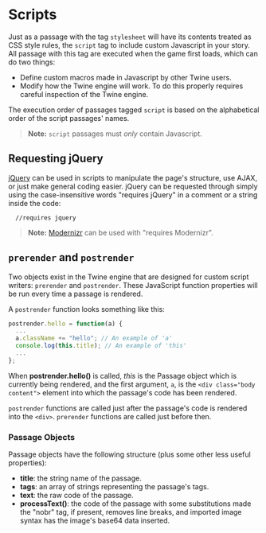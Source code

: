 # Scripts

Just as a passage with the tag `stylesheet` will have its contents treated as CSS style rules, the `script` tag to include custom Javascript in your story. All passage with this tag are executed when the game first loads, which can do two things:

- Define custom macros made in Javascript by other Twine users.
- Modify how the Twine engine will work. To do this properly requires careful inspection of the Twine engine.

The execution order of passages tagged `script` is based on the alphabetical order of the script passages' names.

> **Note:** `script` passages must *only* contain Javascript.

## Requesting jQuery

[jQuery](http://jquery.com) can be used in scripts to manipulate the page's structure, use AJAX, or just make general coding easier. jQuery can be requested through simply using the case-insensitive words "requires jQuery" in a comment or a string inside the code:

```twee
  //requires jquery
```

> **Note:** [Modernizr](http://modernizr.com) can be used with "requires Modernizr".

## `prerender` and `postrender`

Two objects exist in the Twine engine that are designed for custom script writers: `prerender` and `postrender`. These JavaScript function properties will be run every time a passage is rendered.

A `postrender` function looks something like this:

```javascript
postrender.hello = function(a) {
  ...
  a.className += "hello"; // An example of 'a'
  console.log(this.title); // An example of 'this'
  ...
};
```

When **postrender.hello()** is called, *this* is the Passage object which is currently being rendered, and the first argument, `a`, is the `<div class="body content">` element into which the passage's code has been rendered.

`postrender` functions are called just after the passage's code is rendered into the `<div>`. `prerender` functions are called just before then.

### Passage Objects

Passage objects have the following structure (plus some other less useful properties):

- **title**: the string name of the passage.
- **tags**: an array of strings representing the passage's tags.
- **text**: the raw code of the passage.
- **processText()**: the code of the passage with some substitutions made the "nobr" tag, if present, removes line breaks, and imported image syntax has the image's base64 data inserted.

